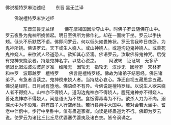   佛说檀特罗麻油述经
　　东晋 昙无兰译




　　佛说檀特罗麻油述经

　　　　东晋竺昙无兰译
　　佛在摩竭国因沙夺山中。时佛子罗云随佛在山中。罗云夜卧为鬼神所娆惊起。明日至佛所为佛作礼。却在一面树下坐。罗云以手扶颊。低头不乐默然不语。佛即问罗云。何以低头如畏怖状。罗云言我昨日夜卧。为鬼神所娆。佛语罗云。天下或生人娆人。或山神娆人。或道沟边鬼神娆人。或善死鬼神娆人。来欲试人经道恐人。欲知其心坚濡。佛语罗云。汝取佛辟鬼神咒。后傥有鬼神来娆汝者。持是鬼神名字。以慈心说之。
　　阿波竭　证证竭　无多萨　憘迟比迟沾波沾波迦罗准　维陵无　因轮无　指轮无　汉沙无　因登罗　宋林罗　和林罗　波耶越罗　檀特罗
　　佛言是檀特罗经。佛故为诸弟子结恩经。佛告诸弟子。有急者当读之。鬼神傥来娆人者。当持慈心哀心。净还自视五藏思念五藏。佛说是经时。日月尚有堕地。佛语终不有异。今佛说是檀特罗经。以说生人欲来娆人者不得娆人。山神亦不得娆人。道沟边鬼神亦不得娆人。腥死鬼神亦不得娆人。善死鬼神亦不得娆人。闻是语火为不然。食饭得毒毒为不行。欲杀人刀为不向。溺深水中为不没难。群有四子人行空闲处。若行县邑中大国中。若对会若大坐中。耆老中伴侣中。步行中坐卧中。值有蛊道家者。向读是经蛊道为不行。佛即为罗云说。使罗云为诸比丘比丘尼优婆塞优婆夷及诸白衣。皆令讽诵之。

